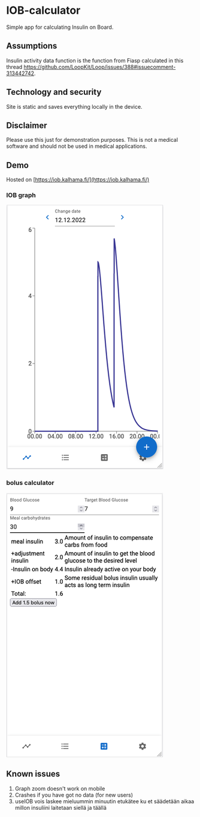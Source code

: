 # IOB-calculator #

Simple app for calculating Insulin on Board.

## Assumptions ##

Insulin activity data function is the function from Fiasp calculated in this thread https://github.com/LoopKit/Loop/issues/388#issuecomment-313442742.

## Technology and security ##

Site is static and saves everything locally in the device.

## Disclaimer ##

Please use this just for demonstration purposes. This is not a medical software and should not be used in medical applications.

## Demo ##

Hosted on [https://iob.kalhama.fi/](https://iob.kalhama.fi/)

### IOB graph ###
![IOB Graph](sample_images/graph.png)

### bolus calculator ###
![Bolus calculator](sample_images/calculator.png)

## Known issues ##
1. Graph zoom doesn't work on mobile
2. Crashes if you have got no data (for new users)
3. useIOB vois laskee mieluummin minuutin etukätee ku et säädetään aikaa millon insuliini laitetaan siellä ja täällä